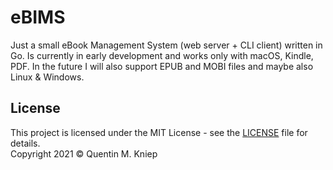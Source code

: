 # eBIMS

Just a small eBook Management System (web server + CLI client) written in Go.
Is currently in early development and works only with macOS, Kindle, PDF.
In the future I will also support EPUB and MOBI files and maybe also Linux & Windows.

## License

This project is licensed under the MIT License - see the [LICENSE](LICENSE) file for details.\
Copyright 2021 © Quentin M. Kniep
